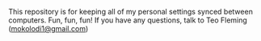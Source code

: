 This repository is for keeping all of my personal settings synced between computers. Fun, fun, fun! If you have any questions, talk to Teo Fleming (mokolodi1@gmail.com)